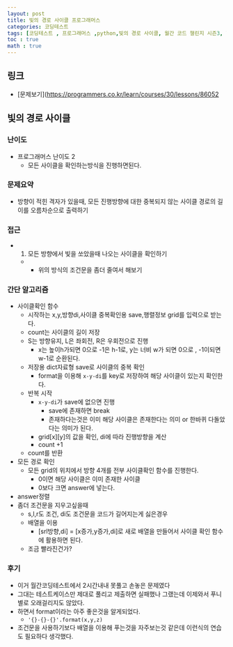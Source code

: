 ```yaml
---
layout: post
title: 빛의 경로 사이클 프로그래머스
categories: 코딩테스트
tags: [코딩테스트 , 프로그래머스 ,python,빛의 경로 사이클, 월간 코드 챌린지 시즌3, 행렬,format]
toc : true
math : true
---
```


## 링크
- [문제보기](https://programmers.co.kr/learn/courses/30/lessons/86052

## 빛의 경로 사이클

### 난이도
- 프로그래머스 난이도 2
  - 모든 사이클을 확인하는방식을 진행하면된다.

### 문제요약
- 방향이 적힌 격자가 있을때, 모든 진행방향에 대한 중복되지 않는 사이클 경로의 길이를 오름차순으로 출력하기

### 접근
- 1. 모든 방향에서 빛을 쏘았을때 나오는 사이클을 확인하기
  - + 위의 방식의 조건문을 좀더 줄여서 해보기

### 간단 알고리즘
- 사이클확인 함수
  - 시작하는 x,y,방향di,사이클 중복확인용 save,행렬정보 grid를 입력으로 받는다.
  - count는 사이클의 길이 저장
  - S는 방향유지, L은 좌회전, R은 우회전으로 진행
    - x는 높이h가되면 0으로 -1은 h-1로, y는 너비 w가 되면 0으로 , -1이되면 w-1로 순환된다.
  - 저장용 dict자료형 save로 사이클의 중복 확인
    - format을 이용해 `x-y-di`를 key로 저장하여 해당 사이클이 있는지 확인한다.
  - 반복 시작
    - `x-y-di`가 save에 없으면 진행
      - save에 존재하면 break
      - 존재하다는것은 이미 해당 사이클은 존재한다는 의미 or 한바퀴 다돌았다는 의미가 된다.
    - grid[x][y]의 값을 확인, di에 따라 진행방향을 계산
    - count +1
  - count를 반환
- 모든 경로 확인
  - 모든 grid의 위치에서 방향 4개를 전부 사이클확인 함수를 진행한다.
    - 0이면 해당 사이클은 이미 존재한 사이클
    - 0보다 크면 answer에 넣는다.
- answer정렬
- 좀더 조건문을 지우고싶을때
  - s,l,r도 조건, di도 조건문을 코드가 길어지는게 싫은경우
  - 배열을 이용
    - [srl방향,di] = [x증가,y증가,di]로 새로 배열을 만들어서 사이클 확인 함수에 활용하면 된다.
  - 조금 빨라진건가?


### 후기
- 이거 월간코딩테스트에서 2시간내내 못풀고 손놓은 문제였다
- 그대는 테스트케이스만 제대로 풀리고 제출하면 실패했나 그랬는데 이제와서 푸니 별로 오래걸리지도 않았다.
- 하면서 format이라는 아주 좋은것을 알게되었다.
  - `'{}-{}-{}'.format(x,y,z)`
- 조건문을 사용하기보다 배열을 이용해 푸는것을 자주보는것 같은데 이런식의 연습도 필요하다 생각했다.


